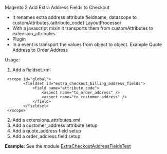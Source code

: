 Magento 2 Add Extra Address Fields to Checkout

- It renames extra address attribute fieldname, datascope to customAttributes.{attribute_code} LayoutProcessor
- With a javascript mixin it transports them from customAttributes to extension_attributes
- Plugin
- In a event is transport the values from object to object. Example Quote Address to Order Address

Usage:

1. Add a fieldset.xml 
```
 <scope id="global">
        <fieldset id="extra_checkout_billing_address_fields">
            <field name="attribute_code">
                <aspect name="to_order_address" />
                <aspect name="to_customer_address" />
            </field>
        </fieldset>
 </scope>
```
2. Add a extensions_attributes.xml
2. Add a customer_address attribute setup
2. Add a quote_address field setup
2. Add a order_address field setup

**Example**: See the module [ExtraCheckoutAddressFieldsTest](https://github.com/experius/Magento-2-Module-Experius-ExtraCheckoutAddressFieldsTest)
